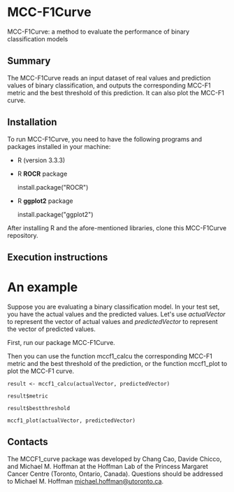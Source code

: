 # MCC-F1Curve #

MCC-F1Curve: a method to evaluate the performance of binary classification models

## Summary ##

The MCC-F1Curve reads an input dataset of real values and prediction values of binary classification, and outputs the corresponding MCC-F1 metric and the best threshold of this prediction. It can also plot the MCC-F1 curve.

## Installation ##

To run MCC-F1Curve, you need to have the following programs and packages installed in your machine:

* R (version 3.3.3)
* R **ROCR** package

	install.package("ROCR")
	
* R **ggplot2** package
	
	install.package("ggplot2")

After installing R and the afore-mentioned libraries, clone this MCC-F1Curve repository.

## Execution instructions ##

# An example

Suppose you are evaluating a binary classification model. In your test set, you have the actual values and the predicted values. Let's use *actualVector* to represent the vector of actual values and *predictedVector* to represent the vector of predicted values.

First, run our package MCC-F1Curve.

Then you can use the function mccf1_calcu the corresponding MCC-F1 metric and the best threshold of the prediction, or the function mccf1_plot to plot the MCC-F1 curve.

	result <- mccf1_calcu(actualVector, predictedVector)

	result$metric

	result$bestthreshold

	mccf1_plot(actualVector, predictedVector)

## Contacts ##

The MCCF1_curve package was developed by Chang Cao, Davide Chicco, and Michael M. Hoffman at the Hoffman Lab of the Princess Margaret Cancer Centre (Toronto, Ontario, Canada). Questions should be
addressed to Michael M. Hoffman <michael.hoffman@utoronto.ca>.
